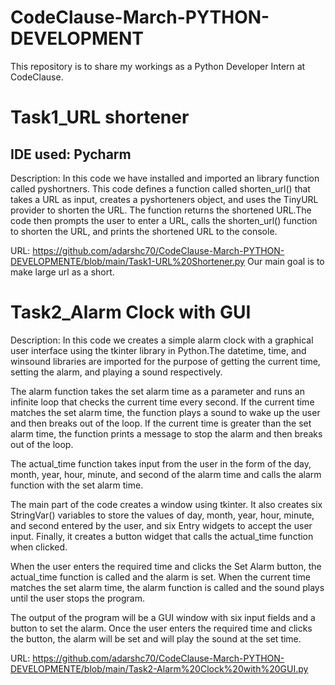 # CodeClause-March-PYTHON-DEVELOPMENT
This repository is to share my workings as a Python Developer Intern at CodeClause.

# Task1_URL shortener
## IDE used: Pycharm
Description: In this code we have installed and imported an library function called pyshortners. This code defines a function called shorten_url() that takes a URL as input, creates a pyshorteners object, and uses the TinyURL provider to shorten the URL. The function returns the shortened URL.The code then prompts the user to enter a URL, calls the shorten_url() function to shorten the URL, and prints the shortened URL to the console.

URL: https://github.com/adarshc70/CodeClause-March-PYTHON-DEVELOPMENTE/blob/main/Task1-URL%20Shortener.py
Our main goal is to make large url as a short.
# Task2_Alarm Clock with GUI
Description: In this code we creates a simple alarm clock with a graphical user interface using the tkinter library in Python.The datetime, time, and winsound libraries are imported for the purpose of getting the current time, setting the alarm, and playing a sound respectively.

The alarm function takes the set alarm time as a parameter and runs an infinite loop that checks the current time every second. If the current time matches the set alarm time, the function plays a sound to wake up the user and then breaks out of the loop. If the current time is greater than the set alarm time, the function prints a message to stop the alarm and then breaks out of the loop.

The actual_time function takes input from the user in the form of the day, month, year, hour, minute, and second of the alarm time and calls the alarm function with the set alarm time.

The main part of the code creates a window using tkinter. It also creates six StringVar() variables to store the values of day, month, year, hour, minute, and second entered by the user, and six Entry widgets to accept the user input. Finally, it creates a button widget that calls the actual_time function when clicked.

When the user enters the required time and clicks the Set Alarm button, the actual_time function is called and the alarm is set. When the current time matches the set alarm time, the alarm function is called and the sound plays until the user stops the program.

The output of the program will be a GUI window with six input fields and a button to set the alarm. Once the user enters the required time and clicks the button, the alarm will be set and will play the sound at the set time.

URL: https://github.com/adarshc70/CodeClause-March-PYTHON-DEVELOPMENTE/blob/main/Task2-Alarm%20Clock%20with%20GUI.py

